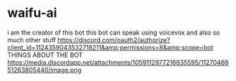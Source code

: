 # waifu-ai
i am the creator of this bot this bot can speak using voicevox and also so much other stuff https://discord.com/oauth2/authorize?client_id=1124359043532718211&amp;permissions=8&amp;scope=bot
THINGS ABOUT THE BOT
https://media.discordapp.net/attachments/1059112977216835595/1127046951263805440/image.png

